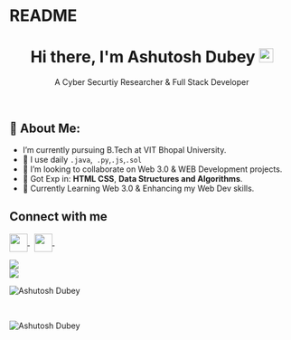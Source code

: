 # README
<h1 align="center">Hi there, I'm Ashutosh Dubey <img src="https://media.giphy.com/media/hvRJCLFzcasrR4ia7z/giphy.gif" width="25px"></h1>  
  
<p align="center">A Cyber Securtiy Researcher & Full Stack Developer</p>

<br/>


## 🤵 About Me:
- I’m currently pursuing B.Tech at VIT Bhopal University.
- 🤔 I use daily `.java`,` .py`,`.js`,`.sol`
- 👯 I’m looking to collaborate on Web 3.0 & WEB Development projects.  
- 💬 Got Exp in: **HTML CSS**, **Data Structures and Algorithms**.
- 💬 Currently Learning Web 3.0 & Enhancing my Web Dev skills.

## Connect with me
  
<a href="www.linkedin.com/in/ashutosh-dubey-5119a6181">
  <img align="center" height="32" width="32" src="https://cdn.jsdelivr.net/npm/simple-icons@v3/icons/linkedin.svg" />
</a>
&nbsp;
<a href="mailto:dashutosh404@gmail.com">
  <img align="center" height="32" width="32" src="https://cdn.jsdelivr.net/npm/simple-icons@v3/icons/gmail.svg" />
</a>
&nbsp;

<br /> 

![](https://komarev.com/ghpvc/?username=virusbug07)  
![](https://hit.yhype.me/github/profile?user_id=)
  
<p><img src="https://github-readme-stats.vercel.app/api/top-langs/?username=virusbug07&layout=compact&count_private=true&theme=vue-dark" alt="Ashutosh Dubey" /></p> 
  
<br />

<p><img src="https://github-readme-stats.vercel.app/api?username=virusbug07&show_icons=true&include_all_commits=true&count_private=true&theme=vue-dark" alt="Ashutosh Dubey" /></p>

